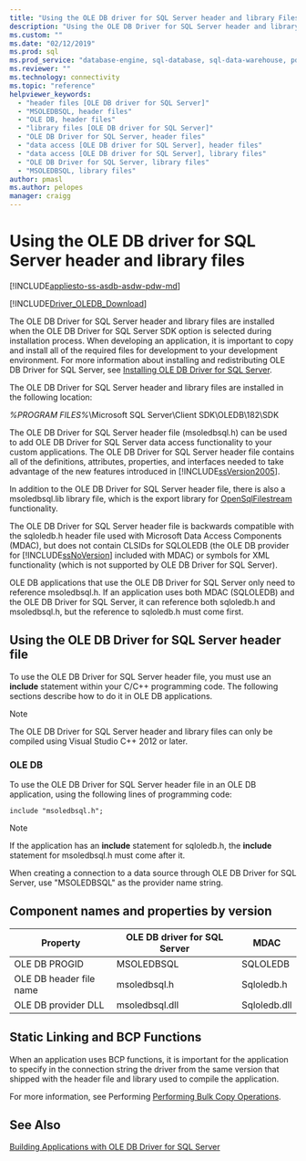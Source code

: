 ```yaml
---
title: "Using the OLE DB driver for SQL Server header and library Files | Microsoft Docs"
description: "Using the OLE DB Driver for SQL Server header and library files"
ms.custom: ""
ms.date: "02/12/2019"
ms.prod: sql
ms.prod_service: "database-engine, sql-database, sql-data-warehouse, pdw"
ms.reviewer: ""
ms.technology: connectivity
ms.topic: "reference"
helpviewer_keywords: 
  - "header files [OLE DB driver for SQL Server]"
  - "MSOLEDBSQL, header files"
  - "OLE DB, header files"
  - "library files [OLE DB driver for SQL Server]"
  - "OLE DB Driver for SQL Server, header files"
  - "data access [OLE DB driver for SQL Server], header files"
  - "data access [OLE DB driver for SQL Server], library files"
  - "OLE DB Driver for SQL Server, library files"
  - "MSOLEDBSQL, library files"
author: pmasl
ms.author: pelopes
manager: craigg
---
```

# Using the OLE DB driver for SQL Server header and library files
[!INCLUDE[appliesto-ss-asdb-asdw-pdw-md](../../../includes/appliesto-ss-asdb-asdw-pdw-md.md)]

[!INCLUDE[Driver_OLEDB_Download](../../../includes/driver_oledb_download.md)]

  The OLE DB Driver for SQL Server header and library files are installed when the OLE DB Driver for SQL Server SDK option is selected during installation process. When developing an application, it is important to copy and install all of the required files for development to your development environment. For more information about installing and redistributing OLE DB Driver for SQL Server, see [Installing OLE DB Driver for SQL Server](../../oledb/applications/installing-oledb-driver-for-sql-server.md).  
  
 The OLE DB Driver for SQL Server header and library files are installed in the following location:  
  
 *%PROGRAM FILES%*\Microsoft SQL Server\Client SDK\OLEDB\182\SDK  
  
 The OLE DB Driver for SQL Server header file (msoledbsql.h) can be used to add OLE DB Driver for SQL Server data access functionality to your custom applications. The OLE DB Driver for SQL Server header file contains all of the definitions, attributes, properties, and interfaces needed to take advantage of the new features introduced in [!INCLUDE[ssVersion2005](../../../includes/ssversion2005-md.md)].  
  
 In addition to the OLE DB Driver for SQL Server header file, there is also a msoledbsql.lib library file, which is the export library for [OpenSqlFilestream](../../../relational-databases/blob/access-filestream-data-with-opensqlfilestream.md) functionality.  
  
 The OLE DB Driver for SQL Server header file is backwards compatible with the sqloledb.h header file used with Microsoft Data Access Components (MDAC), but does not contain CLSIDs for SQLOLEDB (the OLE DB provider for [!INCLUDE[ssNoVersion](../../../includes/ssnoversion-md.md)] included with MDAC) or symbols for XML functionality (which is not supported by OLE DB Driver for SQL Server).    
  
 OLE DB applications that use the OLE DB Driver for SQL Server only need to reference msoledbsql.h. If an application uses both MDAC (SQLOLEDB) and the OLE DB Driver for SQL Server, it can reference both sqloledb.h and msoledbsql.h, but the reference to sqloledb.h must come first.  
  
## Using the OLE DB Driver for SQL Server header file  
 To use the OLE DB Driver for SQL Server header file, you must use an **include** statement within your C/C++ programming code. The following sections describe how to do it in OLE DB applications.  
  
> [!NOTE]  
>  The OLE DB Driver for SQL Server header and library files can only be compiled using Visual Studio C++ 2012 or later.  
  
### OLE DB  
 To use the OLE DB Driver for SQL Server header file in an OLE DB application, using the following lines of programming code:  
  
```    
include "msoledbsql.h";  
```  
  
> [!NOTE]  
>  If the application has an **include** statement for sqloledb.h, the **include** statement for msoledbsql.h must come after it.  
  
 When creating a connection to a data source through OLE DB Driver for SQL Server, use "MSOLEDBSQL" as the provider name string.  

  
## Component names and properties by version  

|Property|OLE DB driver for SQL Server|MDAC|  
|--------|----------------------------|----|   
|OLE DB PROGID|MSOLEDBSQL|SQLOLEDB|  
|OLE DB header file name|msoledbsql.h|Sqloledb.h|  
|OLE DB provider DLL|msoledbsql.dll|Sqloledb.dll| 
  
  
## Static Linking and BCP Functions  
 When an application uses BCP functions, it is important for the application to specify in the connection string the driver from the same version that shipped with the header file and library used to compile the application.  
  
 For more information, see Performing [Performing Bulk Copy Operations](../../oledb/features/performing-bulk-copy-operations.md).  
  
## See Also  
 [Building Applications with OLE DB Driver for SQL Server](../../oledb/applications/building-applications-with-oledb-driver-for-sql-server.md)  
  
  
